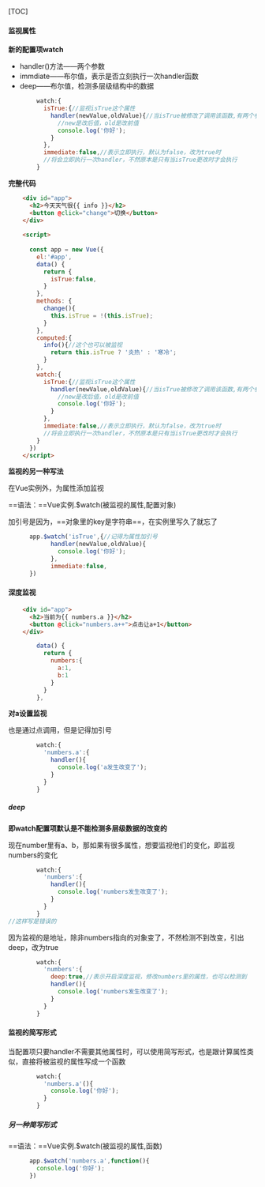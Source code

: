 [TOC]

#### 监视属性

**新的配置项watch**

+ handler()方法——两个参数
+ immdiate——布尔值，表示是否立刻执行一次handler函数
+ deep——布尔值，检测多层级结构中的数据

```js
        watch:{
          isTrue:{//监视isTrue这个属性
            handler(newValue,oldValue){//当isTrue被修改了调用该函数,有两个参数也可以不加参数
              //new是改后值，old是改前值
              console.log('你好');
            }
          },
          immediate:false,//表示立即执行，默认为false，改为true时
          //将会立即执行一次handler，不然原本是只有当isTrue更改时才会执行
        }
```

**完整代码**

```html
    <div id="app">
      <h2>今天天气很{{ info }}</h2>
      <button @click="change">切换</button>
    </div>
    
    <script>
      
      const app = new Vue({
        el:'#app',
        data() {
          return {
            isTrue:false,
          }
        },
        methods: {
          change(){
            this.isTrue = !(this.isTrue);
          }
        },
        computed:{
          info(){//这个也可以被监视
            return this.isTrue ? '炎热' : '寒冷';
          }
        },
        watch:{
          isTrue:{//监视isTrue这个属性
            handler(newValue,oldValue){//当isTrue被修改了调用该函数,有两个参数也可以不加参数
              //new是改后值，old是改前值
              console.log('你好');
            }
          },
          immediate:false,//表示立即执行，默认为false，改为true时
          //将会立即执行一次handler，不然原本是只有当isTrue更改时才会执行
        }
      })
    </script>
```

**监视的另一种写法**

在Vue实例外，为属性添加监视

==语法：==Vue实例.$watch(被监视的属性,配置对象)

加引号是因为，==对象里的key是字符串==，在实例里写久了就忘了

```js
      app.$watch('isTrue',{//记得为属性加引号
            handler(newValue,oldValue){
              console.log('你好');
            },
            immediate:false,
      })
```



#### 深度监视

```html
    <div id="app">
      <h2>当前为{{ numbers.a }}</h2>
      <button @click="numbers.a++">点击让a+1</button>
    </div>
```

```js
        data() {
          return {
            numbers:{
              a:1,
              b:1
            }
          }
        },
```

**对a设置监视**

也是通过点调用，但是记得加引号

```js
        watch:{
          'numbers.a':{
            handler(){
              console.log('a发生改变了');
            }
          }
        }
```



##### deep

**即watch配置项默认是不能检测多层级数据的改变的**

现在number里有a、b，那如果有很多属性，想要监视他们的变化，即监视numbers的变化

```js
        watch:{
          'numbers':{
            handler(){
              console.log('numbers发生改变了');
            }
          }
        }
//这样写是错误的
```

因为监视的是地址，除非numbers指向的对象变了，不然检测不到改变，引出deep，改为true

```js
        watch:{
          'numbers':{
            deep:true,//表示开启深度监视，修改numbers里的属性，也可以检测到
            handler(){
              console.log('numbers发生改变了');
            }
          }
        }
```



#### 监视的简写形式

当配置项只要handler不需要其他属性时，可以使用简写形式，也是跟计算属性类似，直接将被监视的属性写成一个函数

```js
        watch:{
          'numbers.a'(){
            console.log('你好');
          }
        }
```

##### 另一种简写形式

==语法：==Vue实例.$watch(被监视的属性,函数)

```js
      app.$watch('numbers.a',function(){
        console.log('你好');
      })
```

